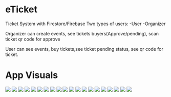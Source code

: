 # eTicket

Ticket System with Firestore/Firebase
Two types of users:
-User
-Organizer

 Organizer can create events, see tickets buyers(Approve/pending), scan ticket qr code for approve

 User can see events, buy tickets,see ticket pending status, see qr code for ticket.


# App Visuals
 <img src="img/1.jpeg" >

<img src="img/2.jpeg" >

<img src="img/3.jpeg" >

<img src="img/4.jpeg" >

<img src="img/5.jpeg" >

<img src="img/6.jpeg" >
<img src="img/7.jpeg" >
<img src="img/8.jpeg" >
<img src="img/9.jpeg" >
<img src="img/10.jpeg" >
<img src="img/11.jpeg" >
<img src="img/12.jpeg" >
<img src="img/13.jpeg" >
<img src="img/14.jpeg" >
<img src="img/15.jpeg" >
<img src="img/16.jpeg" >
<img src="img/17.jpeg" >
<img src="img/18.jpeg" >
<img src="img/19.jpeg" >
<img src="img/20.jpeg" >
